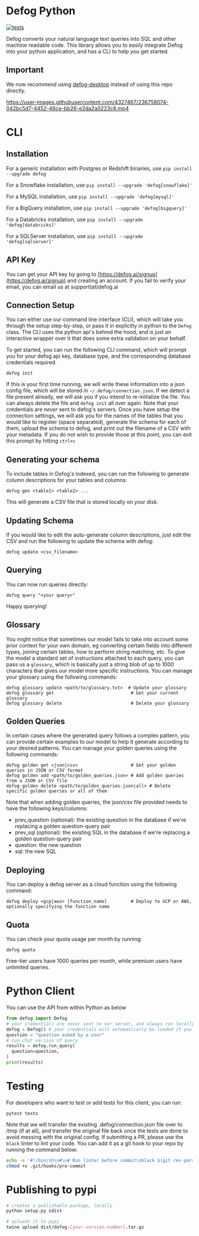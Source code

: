# Defog Python

[![tests](https://github.com/defog-ai/defog-python/actions/workflows/main.yml/badge.svg)](https://github.com/defog-ai/defog-python/actions/workflows/main.yml)

Defog converts your natural language text queries into SQL and other machine readable code. This library allows you to easily integrate Defog into your python application, and has a CLI to help you get started.

## Important
We now recommend using [defog-desktop](https://github.com/defog-ai/defog-desktop) instead of using this repo directly.

https://user-images.githubusercontent.com/4327467/236758074-042bc5d7-4452-46ce-bb26-e2da2a0223c6.mp4

# CLI

## Installation
For a generic installation with Postgres or Redshift binaries, use
`pip install --upgrade defog`

For a Snowflake installation, use
`pip install --upgrade 'defog[snowflake]'`

For a MySQL installation, use
`pip install --upgrade 'defog[mysql]'`

For a BigQuery installation, use
`pip install --upgrade 'defog[bigquery]'`

For a Databricks installation, use
`pip install --upgrade 'defog[databricks]'`

For a SQLServer installation, use
`pip install --upgrade 'defog[sqlserver]'`

## API Key
You can get your API key by going to [https://defog.ai/signup](https://defog.ai/signup) and creating an account. If you fail to verify your email, you can email us at support(at)defog.ai

## Connection Setup
You can either use our command line interface (CLI), which will take you through the setup step-by-step, or pass it in explicitly in python to the `Defog` class. The CLI uses the python api's behind the hood, and is just an interactive wrapper over it that does some extra validation on your behalf.

To get started, you can run the following CLI command, which will prompt you for your defog api key, database type, and the corresponding database credentials required.
```
defog init
```
If this is your first time running, we will write these information into a json config file, which will be stored in `~/.defog/connection.json`. If we detect a file present already, we will ask you if you intend to re-initialize the file. You can always delete the file and `defog init` all over again. Note that your credentials are _never_ sent to defog's servers.
Once you have setup the connection settings, we will ask you for the names of the tables that you would like to register (space separated), generate the schema for each of them, upload the schema to defog, and print out the filename of a CSV with your metadata. If you do not wish to provide those at this point, you can exit this prompt by hitting `ctrl+c`

## Generating your schema

To include tables in Defog's indexed, you can run the following to generate column descriptions for your tables and columns:
```
defog gen <table1> <table2> ...
```
This will generate a CSV file that is stored locally on your disk.

## Updating Schema

If you would like to edit the auto-generate column descriptions, just edit the CSV and run the following to update the schema with defog:
```
defog update <csv_filename>
```

## Querying

You can now run queries directly:
```
defog query "<your query>"
```
Happy querying!

## Glossary

You might notice that sometimes our model fails to take into account some prior context for your own domain, eg converting certain fields into different types, joining certain tables, how to perform string matching, etc. To give the model a standard set of instructions attached to each query, you can pass us a `glossary`, which is basically just a string blob of up to 1000 characters that gives our model more specific instructions. You can manage your glossary using the following commands:
```
defog glossary update <path/to/glossary.txt>  # Update your glossary
defog glossary get                             # Get your current glossary
defog glossary delete                          # Delete your glossary
```

## Golden Queries

In certain cases where the generated query follows a complex pattern, you can provide certain examples to our model to help it generate according to your desired patterns. You can manage your golden queries using the following commands:
```
defog golden get <json|csv>                    # Get your golden queries in JSON or CSV format
defog golden add <path/to/golden_queries.json> # Add golden queries from a JSON or CSV file
defog golden delete <path/to/golden_queries.json|all> # Delete specific golden queries or all of them
```
Note that when adding golden queries, the json/csv file provided needs to have the following keys/columns:
- prev_question (optional): the existing question in the database if we're replacing a golden question-query pair
- prev_sql (optional): the existing SQL in the database if we're replacing a golden question-query pair
- question: the new question
- sql: the new SQL

## Deploying
You can deploy a defog server as a cloud function using the following command:
```
defog deploy <gcp|aws> [function_name]         # Deploy to GCP or AWS, optionally specifying the function name
```

## Quota

You can check your quota usage per month by running:
```
defog quota
```
Free-tier users have 1000 queries per month, while premium users have unlimited queries.

# Python Client
You can use the API from within Python as below
```py
from defog import Defog
# your credentials are never sent to our server, and always run locally
defog = Defog() # your credentials will automatically be loaded if you have initialized defog already
question = "question asked by a user"
# run chat version of query
results = defog.run_query(
  question=question,
)
print(results)
```

# Testing
For developers who want to test or add tests for this client, you can run:
```
pytest tests
```
Note that we will transfer the existing .defog/connection.json file over to /tmp (if at all), and transfer the original file back once the tests are done to avoid messing with the original config.
If submitting a PR, please use the `black` linter to lint your code. You can add it as a git hook to your repo by running the command below:
```bash
echo -e '#!/bin/sh\n#\n# Run linter before commit\nblack $(git rev-parse --show-toplevel)' > .git/hooks/pre-commit
chmod +x .git/hooks/pre-commit
```

# Publishing to pypi

```bash
# creates a publishable package, locally
python setup.py sdist

# uploads it to pypi
twine upload dist/defog-[your-version-number].tar.gz
```
